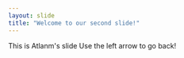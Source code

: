 ```yaml
---
layout: slide
title: "Welcome to our second slide!"
---
```

This is Atlanm's slide
Use the left arrow to go back!
